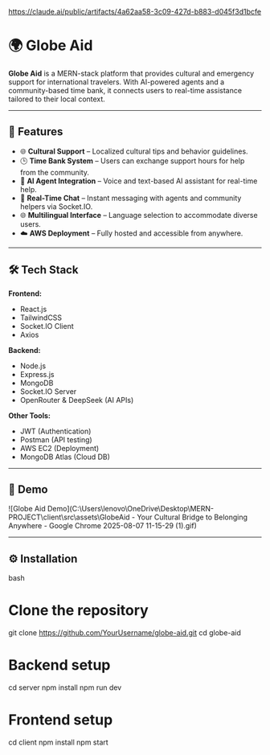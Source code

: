 https://claude.ai/public/artifacts/4a62aa58-3c09-427d-b883-d045f3d1bcfe
# 🌍 Globe Aid

**Globe Aid** is a MERN-stack platform that provides cultural and emergency support for international travelers. With AI-powered agents and a community-based time bank, it connects users to real-time assistance tailored to their local context.

---

## 🚀 Features

- 🌐 **Cultural Support** – Localized cultural tips and behavior guidelines.
- 🕒 **Time Bank System** – Users can exchange support hours for help from the community.
- 🧠 **AI Agent Integration** – Voice and text-based AI assistant for real-time help.
- 💬 **Real-Time Chat** – Instant messaging with agents and community helpers via Socket.IO.
- 🌐 **Multilingual Interface** – Language selection to accommodate diverse users.
- ☁️ **AWS Deployment** – Fully hosted and accessible from anywhere.

---

## 🛠️ Tech Stack

**Frontend:**
- React.js
- TailwindCSS
- Socket.IO Client
- Axios

**Backend:**
- Node.js
- Express.js
- MongoDB
- Socket.IO Server
- OpenRouter & DeepSeek (AI APIs)

**Other Tools:**
- JWT (Authentication)
- Postman (API testing)
- AWS EC2 (Deployment)
- MongoDB Atlas (Cloud DB)

---

## 🎥 Demo

![Globe Aid Demo](C:\Users\lenovo\OneDrive\Desktop\MERN-PROJECT\client\src\assets\GlobeAid - Your Cultural Bridge to Belonging Anywhere - Google Chrome 2025-08-07 11-15-29 (1).gif)


---

## ⚙️ Installation

bash
# Clone the repository
git clone https://github.com/YourUsername/globe-aid.git
cd globe-aid

# Backend setup
cd server
npm install
npm run dev

# Frontend setup
cd client
npm install
npm start


